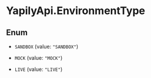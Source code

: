 # YapilyApi.EnvironmentType

## Enum


* `SANDBOX` (value: `"SANDBOX"`)

* `MOCK` (value: `"MOCK"`)

* `LIVE` (value: `"LIVE"`)


